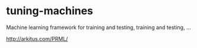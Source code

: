 tuning-machines
===============

Machine learning framework for training and testing, training and testing, ...

http://arkitus.com/PRML/
